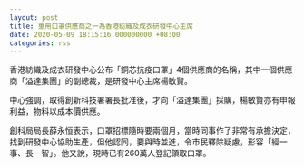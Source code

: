 ```yaml
---
layout: post
title: 重用口罩供應商之一為香港紡織及成衣研發中心主席
date: 2020-05-09 18:15:16.000000000 +08:00
categories: rss
---
```


香港紡織及成衣研發中心公布「銅芯抗疫口罩」4個供應商的名稱，其中一個供應商「溢達集團」的副總裁，是研發中心主席楊敏賢。

中心強調，取得創新科技署署長批准後，才向「溢達集團」採購，楊敏賢亦有申報利益，物料以成本價供應。

創科局局長薛永恒表示，口罩招標隨時要兩個月，當時同事作了非常有承擔決定，找到研發中心協助生產，但他認同，要與時並進，令市民釋除疑慮，形容「經一事、長一智」。他又說，現時已有260萬人登記領取口罩。
